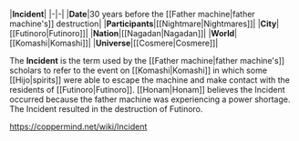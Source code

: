 |**Incident**|
|-|-|
|**Date**|30 years before the [[Father machine\|father machine's]] destruction|
|**Participants**|[[Nightmare\|Nightmares]]|
|**City**|[[Futinoro\|Futinoro]]|
|**Nation**|[[Nagadan\|Nagadan]]|
|**World**|[[Komashi\|Komashi]]|
|**Universe**|[[Cosmere\|Cosmere]]|

The **Incident** is the term used by the [[Father machine\|father machine's]] scholars to refer to the event on [[Komashi\|Komashi]] in which some [[Hijo\|spirits]] were able to escape the machine and make contact with the residents of [[Futinoro\|Futinoro]]. [[Honam\|Honam]] believes the Incident occurred because the father machine was experiencing a power shortage.
The Incident resulted in the destruction of Futinoro.



https://coppermind.net/wiki/Incident